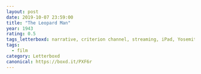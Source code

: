 ```yaml
---
layout: post 
date: 2019-10-07 23:59:00
title: "The Leopard Man"
year: 1943
rating: 0.5
tags_letterboxd: narrative, criterion channel, streaming, iPad, Yosemite National Park, Leah, Robtober
tags:
  - film
category: Letterboxd
canonical: https://boxd.it/PXF6r
---
```

